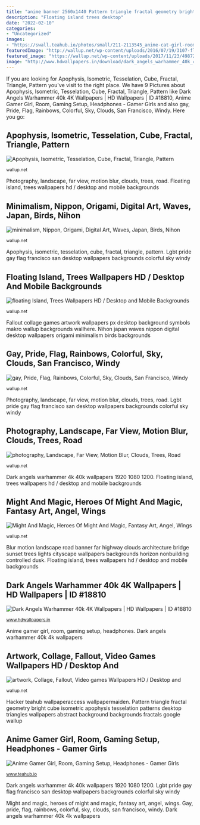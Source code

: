 ```yaml
---
title: "anime banner 2560x1440 Pattern triangle fractal geometry bright cube isometric apophysis tesselation patterns desktop triangles wallpapers abstract background backgrounds fractals google wallup"
description: "Floating island trees desktop"
date: "2022-02-10"
categories:
- "Uncategorized"
images:
- "https://swall.teahub.io/photos/small/211-2113545_anime-cat-girl-room-computer-animal-ears-coffee.jpg"
featuredImage: "http://wallup.net/wp-content/uploads/2016/07/19/3107-floating_island-trees.jpg"
featured_image: "https://wallup.net/wp-content/uploads/2017/11/23/498724-artwork-collage-Fallout-video_games.jpg"
image: "http://www.hdwallpapers.in/download/dark_angels_warhammer_40k_4k-1920x1080.jpg"
---
```


If you are looking for Apophysis, Isometric, Tesselation, Cube, Fractal, Triangle, Pattern you've visit to the right place. We have 9 Pictures about Apophysis, Isometric, Tesselation, Cube, Fractal, Triangle, Pattern like Dark Angels Warhammer 40k 4K Wallpapers | HD Wallpapers | ID #18810, Anime Gamer Girl, Room, Gaming Setup, Headphones - Gamer Girls and also gay, Pride, Flag, Rainbows, Colorful, Sky, Clouds, San Francisco, Windy. Here you go:

## Apophysis, Isometric, Tesselation, Cube, Fractal, Triangle, Pattern

![Apophysis, Isometric, Tesselation, Cube, Fractal, Triangle, Pattern](https://wallup.net/wp-content/uploads/2016/05/25/274364-Apophysis-isometric-tesselation-cube-fractal-triangle-pattern-geometry-green-bright.jpg "Hacker teahub wallpaperaccess wallpapermaiden")

<small>wallup.net</small>

Photography, landscape, far view, motion blur, clouds, trees, road. Floating island, trees wallpapers hd / desktop and mobile backgrounds

## Minimalism, Nippon, Origami, Digital Art, Waves, Japan, Birds, Nihon

![minimalism, Nippon, Origami, Digital Art, Waves, Japan, Birds, Nihon](https://wallup.net/wp-content/uploads/2016/01/98590-minimalism-Nippon-origami-digital_art-waves-Japan-birds-Nihon.jpg "Apophysis, isometric, tesselation, cube, fractal, triangle, pattern")

<small>wallup.net</small>

Apophysis, isometric, tesselation, cube, fractal, triangle, pattern. Lgbt pride gay flag francisco san desktop wallpapers backgrounds colorful sky windy

## Floating Island, Trees Wallpapers HD / Desktop And Mobile Backgrounds

![floating Island, Trees Wallpapers HD / Desktop and Mobile Backgrounds](http://wallup.net/wp-content/uploads/2016/07/19/3107-floating_island-trees.jpg "Hacker teahub wallpaperaccess wallpapermaiden")

<small>wallup.net</small>

Fallout collage games artwork wallpapers px desktop background symbols makro wallup backgrounds wallhere. Nihon japan waves nippon digital desktop wallpapers origami minimalism birds backgrounds

## Gay, Pride, Flag, Rainbows, Colorful, Sky, Clouds, San Francisco, Windy

![gay, Pride, Flag, Rainbows, Colorful, Sky, Clouds, San Francisco, Windy](https://wallup.net/wp-content/uploads/2017/03/16/226335-gay-pride-flag-rainbows-colorful-sky-clouds-San_Francisco-windy-culture-LGBT.jpg "Might and magic, heroes of might and magic, fantasy art, angel, wings")

<small>wallup.net</small>

Photography, landscape, far view, motion blur, clouds, trees, road. Lgbt pride gay flag francisco san desktop wallpapers backgrounds colorful sky windy

## Photography, Landscape, Far View, Motion Blur, Clouds, Trees, Road

![photography, Landscape, Far View, Motion Blur, Clouds, Trees, Road](http://wallup.net/wp-content/uploads/2016/06/23/394071-photography-landscape-far_view-motion_blur-clouds-trees-road-city-banner-bridge-architecture-lights-car.jpg "Gay, pride, flag, rainbows, colorful, sky, clouds, san francisco, windy")

<small>wallup.net</small>

Dark angels warhammer 4k 40k wallpapers 1920 1080 1200. Floating island, trees wallpapers hd / desktop and mobile backgrounds

## Might And Magic, Heroes Of Might And Magic, Fantasy Art, Angel, Wings

![Might And Magic, Heroes Of Might And Magic, Fantasy Art, Angel, Wings](https://wallup.net/wp-content/uploads/2016/04/10/291738-Might_And_Magic-Heroes_of_Might_and_Magic-fantasy_art-angel-wings-armor-sword-knight-knights-women-Griffins-dragon.jpg "Floating island, trees wallpapers hd / desktop and mobile backgrounds")

<small>wallup.net</small>

Blur motion landscape road banner far highway clouds architecture bridge sunset trees lights cityscape wallpapers backgrounds horizon nonbuilding controlled dusk. Floating island, trees wallpapers hd / desktop and mobile backgrounds

## Dark Angels Warhammer 40k 4K Wallpapers | HD Wallpapers | ID #18810

![Dark Angels Warhammer 40k 4K Wallpapers | HD Wallpapers | ID #18810](http://www.hdwallpapers.in/download/dark_angels_warhammer_40k_4k-1920x1080.jpg "Wings griffins archangel шпалери wallup")

<small>www.hdwallpapers.in</small>

Anime gamer girl, room, gaming setup, headphones. Dark angels warhammer 40k 4k wallpapers

## Artwork, Collage, Fallout, Video Games Wallpapers HD / Desktop And

![artwork, Collage, Fallout, Video games Wallpapers HD / Desktop and](https://wallup.net/wp-content/uploads/2017/11/23/498724-artwork-collage-Fallout-video_games.jpg "Wings griffins archangel шпалери wallup")

<small>wallup.net</small>

Hacker teahub wallpaperaccess wallpapermaiden. Pattern triangle fractal geometry bright cube isometric apophysis tesselation patterns desktop triangles wallpapers abstract background backgrounds fractals google wallup

## Anime Gamer Girl, Room, Gaming Setup, Headphones - Gamer Girls

![Anime Gamer Girl, Room, Gaming Setup, Headphones - Gamer Girls](https://swall.teahub.io/photos/small/211-2113545_anime-cat-girl-room-computer-animal-ears-coffee.jpg "Minimalism, nippon, origami, digital art, waves, japan, birds, nihon")

<small>www.teahub.io</small>

Dark angels warhammer 4k 40k wallpapers 1920 1080 1200. Lgbt pride gay flag francisco san desktop wallpapers backgrounds colorful sky windy

Might and magic, heroes of might and magic, fantasy art, angel, wings. Gay, pride, flag, rainbows, colorful, sky, clouds, san francisco, windy. Dark angels warhammer 40k 4k wallpapers
